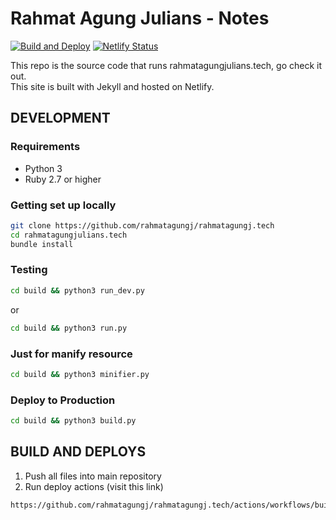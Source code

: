 # Rahmat Agung Julians - Notes

[![Build and Deploy](https://github.com/rahmatagungj/rahmatagungj.github.io/actions/workflows/build-jekyll.yml/badge.svg?branch=main)](https://github.com/rahmatagungj/rahmatagungj.github.io/actions/workflows/build-jekyll.yml) [![Netlify Status](https://api.netlify.com/api/v1/badges/ec1c69b3-1571-4718-a8b4-d0acbfa91ea0/deploy-status)](https://app.netlify.com/sites/rahmatagungjulians/deploys)

This repo is the source code that runs rahmatagungjulians.tech, go check it out. <br/>
This site is built with Jekyll and hosted on Netlify.
## DEVELOPMENT
### Requirements 
<ul>
    <li>Python 3</li>
    <li>Ruby 2.7 or higher</li>
</ul>

### Getting set up locally
```bash
git clone https://github.com/rahmatagungj/rahmatagungj.tech 
cd rahmatagungjulians.tech
bundle install
```

### Testing
```bash
cd build && python3 run_dev.py
```
or
```bash
cd build && python3 run.py
```
### Just for manify resource
```bash
cd build && python3 minifier.py
```

### Deploy to Production
```bash
cd build && python3 build.py
```

## BUILD AND DEPLOYS
1. Push all files into main repository
2. Run deploy actions (visit this link)
```html
https://github.com/rahmatagungj/rahmatagungj.tech/actions/workflows/build-jekyll.yml
```
